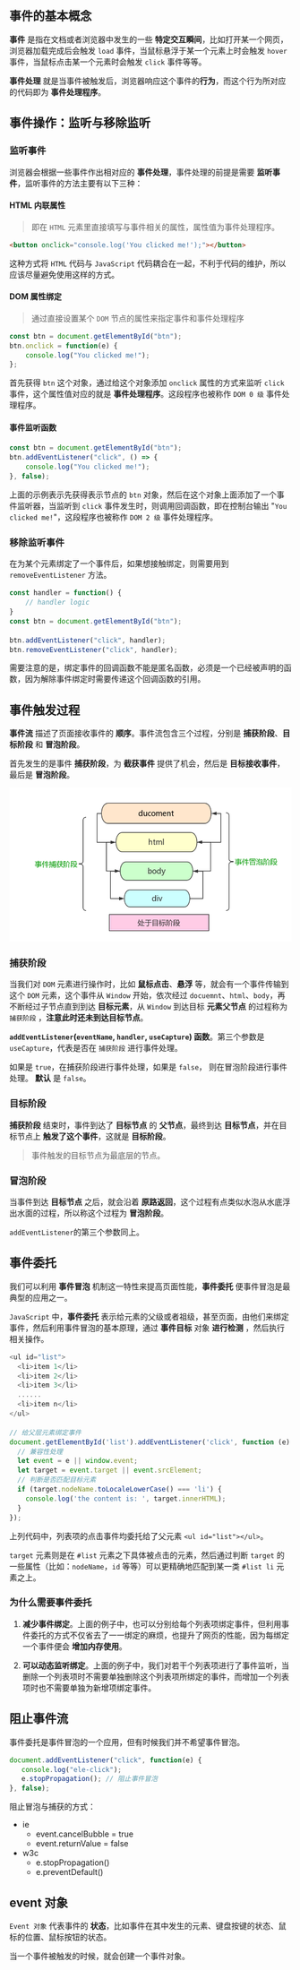 <!--
 * @Author: your name
 * @Date: 2021-05-11 11:11:04
 * @LastEditTime: 2021-05-11 15:15:40
 * @LastEditors: Please set LastEditors
 * @Description: In User Settings Edit
 * @FilePath: /my-docs/docs/6265435.md
-->

## 事件的基本概念

**事件** 是指在文档或者浏览器中发生的一些 **特定交互瞬间**，比如打开某一个网页，浏览器加载完成后会触发 `load` 事件，当鼠标悬浮于某一个元素上时会触发 `hover` 事件，当鼠标点击某一个元素时会触发 `click` 事件等等。

**事件处理** 就是当事件被触发后，浏览器响应这个事件的**行为**，而这个行为所对应的代码即为 **事件处理程序**。

## 事件操作：监听与移除监听

### 监听事件

浏览器会根据一些事件作出相对应的 **事件处理**，事件处理的前提是需要 **监听事件**，监听事件的方法主要有以下三种：

#### HTML 内联属性

> 即在 `HTML` 元素里直接填写与事件相关的属性，属性值为事件处理程序。

```html
<button onclick="console.log('You clicked me!');"></button>
```

<div class="Alert">

这种方式将 `HTML` 代码与 `JavaScript` 代码耦合在一起，不利于代码的维护，所以应该尽量避免使用这样的方式。

</div>

#### DOM 属性绑定

> 通过直接设置某个 `DOM` 节点的属性来指定事件和事件处理程序

```js
const btn = document.getElementById("btn");
btn.onclick = function(e) {
    console.log("You clicked me!");
};
```

首先获得 `btn` 这个对象，通过给这个对象添加 `onclick` 属性的方式来监听 `click` 事件，这个属性值对应的就是 **事件处理程序**。这段程序也被称作 `DOM 0 级` 事件处理程序。

#### 事件监听函数

```js
const btn = document.getElementById("btn");
btn.addEventListener("click", () => {
    console.log("You clicked me!");
}, false);
```

上面的示例表示先获得表示节点的 `btn` 对象，然后在这个对象上面添加了一个事件监听器，当监听到 `click` 事件发生时，则调用回调函数，即在控制台输出 "`You clicked me!`"，这段程序也被称作 `DOM 2 级` 事件处理程序。

### 移除监听事件

在为某个元素绑定了一个事件后，如果想接触绑定，则需要用到 `removeEventListener` 方法。

```js
const handler = function() {
    // handler logic
}
const btn = document.getElementById("btn");

btn.addEventListener("click", handler);
btn.removeEventListener("click", handler);
```

<div class="Alert">

需要注意的是，绑定事件的回调函数不能是匿名函数，必须是一个已经被声明的函数，因为解除事件绑定时需要传递这个回调函数的引用。

</div>

## 事件触发过程

**事件流** 描述了页面接收事件的 **顺序**。事件流包含三个过程，分别是 **捕获阶段**、**目标阶段** 和 **冒泡阶段**。

首先发生的是事件 **捕获阶段**，为 **截获事件** 提供了机会，然后是 **目标接收事件**，最后是 **冒泡阶段**。

![v2-9fd169cac0137e94d76ff9d7da7166bc_720w](./_media/v2-9fd169cac0137e94d76ff9d7da7166bc_720w.png)

### 捕获阶段

当我们对 `DOM` 元素进行操作时，比如 **鼠标点击**、**悬浮** 等，就会有一个事件传输到这个 `DOM` 元素，这个事件从 `Window` 开始，依次经过 `docuemnt`、`html`、`body`，再不断经过子节点直到到达 **目标元素**，从 `Window` 到达目标 **元素父节点** 的过程称为 `捕获阶段` ，**注意此时还未到达目标节点**。

**`addEventListener`(`eventName`, `handler`, `useCapture`) 函数**。第三个参数是 `useCapture`，代表是否在 `捕获阶段` 进行事件处理。

如果是 `true`，在捕获阶段进行事件处理，如果是 `false`， 则在冒泡阶段进行事件处理。 **默认** 是 `false`。

### 目标阶段

**捕获阶段** 结束时，事件到达了 **目标节点** 的 **父节点**，最终到达 **目标节点**，并在目标节点上 **触发了这个事件**，这就是 **目标阶段**。

> 事件触发的目标节点为最底层的节点。

### 冒泡阶段

当事件到达 **目标节点** 之后，就会沿着 **原路返回**，这个过程有点类似水泡从水底浮出水面的过程，所以称这个过程为 **冒泡阶段**。

`addEventListener`的第三个参数同上。

## 事件委托

我们可以利用 **事件冒泡** 机制这一特性来提高页面性能，**事件委托** 便事件冒泡是最典型的应用之一。 

`JavaScript` 中，**事件委托** 表示给元素的父级或者祖级，甚至页面，由他们来绑定事件，然后利用事件冒泡的基本原理，通过 **事件目标** 对象 **进行检测** ，然后执行相关操作。

```js
<ul id="list">
  <li>item 1</li>
  <li>item 2</li>
  <li>item 3</li>
  ......
  <li>item n</li>
</ul>

// 给父层元素绑定事件
document.getElementById('list').addEventListener('click', function (e) {
  // 兼容性处理
  let event = e || window.event;
  let target = event.target || event.srcElement;
  // 判断是否匹配目标元素
  if (target.nodeName.toLocaleLowerCase() === 'li') {
    console.log('the content is: ', target.innerHTML);
  }
});
```

上列代码中，列表项的点击事件均委托给了父元素 `<ul id="list"></ul>`。

`target` 元素则是在 `#list` 元素之下具体被点击的元素，然后通过判断 `target` 的一些属性（比如：`nodeName`，`id` 等等）可以更精确地匹配到某一类 `#list li` 元素之上。

### 为什么需要事件委托

1. **减少事件绑定**。上面的例子中，也可以分别给每个列表项绑定事件，但利用事件委托的方式不仅省去了一一绑定的麻烦，也提升了网页的性能，因为每绑定一个事件便会 **增加内存使用**。

2. **可以动态监听绑定**。上面的例子中，我们对若干个列表项进行了事件监听，当删除一个列表项时不需要单独删除这个列表项所绑定的事件，而增加一个列表项时也不需要单独为新增项绑定事件。

## 阻止事件流
 
 事件委托是事件冒泡的一个应用，但有时候我们并不希望事件冒泡。

 ```js
 document.addEventListener("click", function(e) {
    console.log("ele-click");
    e.stopPropagation(); // 阻止事件冒泡
}, false);
```

<div class='Alert'>

阻止冒泡与捕获的方式：

* ie
    * event.cancelBubble = true 
    * event.returnValue = false
* w3c
    * e.stopPropagation()
    * e.preventDefault()

</div>

## event 对象

`Event 对象` 代表事件的 **状态**，比如事件在其中发生的元素、键盘按键的状态、鼠标的位置、鼠标按钮的状态。

当一个事件被触发的时候，就会创建一个事件对象。




